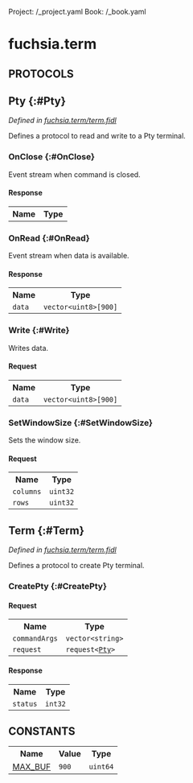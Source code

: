 Project: /_project.yaml
Book: /_book.yaml

# fuchsia.term


## **PROTOCOLS**

## Pty {:#Pty}
*Defined in [fuchsia.term/term.fidl](https://fuchsia.googlesource.com/fuchsia/+/master/topaz/app/term/term.fidl#12)*

 Defines a protocol to read and write to a Pty terminal.

### OnClose {:#OnClose}

 Event stream when command is closed.



#### Response
<table>
    <tr><th>Name</th><th>Type</th></tr>
    </table>

### OnRead {:#OnRead}

 Event stream when data is available.



#### Response
<table>
    <tr><th>Name</th><th>Type</th></tr>
    <tr>
            <td><code>data</code></td>
            <td>
                <code>vector&lt;uint8&gt;[900]</code>
            </td>
        </tr></table>

### Write {:#Write}

 Writes data.

#### Request
<table>
    <tr><th>Name</th><th>Type</th></tr>
    <tr>
            <td><code>data</code></td>
            <td>
                <code>vector&lt;uint8&gt;[900]</code>
            </td>
        </tr></table>



### SetWindowSize {:#SetWindowSize}

 Sets the window size.

#### Request
<table>
    <tr><th>Name</th><th>Type</th></tr>
    <tr>
            <td><code>columns</code></td>
            <td>
                <code>uint32</code>
            </td>
        </tr><tr>
            <td><code>rows</code></td>
            <td>
                <code>uint32</code>
            </td>
        </tr></table>



## Term {:#Term}
*Defined in [fuchsia.term/term.fidl](https://fuchsia.googlesource.com/fuchsia/+/master/topaz/app/term/term.fidl#28)*

 Defines a protocol to create Pty terminal.

### CreatePty {:#CreatePty}


#### Request
<table>
    <tr><th>Name</th><th>Type</th></tr>
    <tr>
            <td><code>commandArgs</code></td>
            <td>
                <code>vector&lt;string&gt;</code>
            </td>
        </tr><tr>
            <td><code>request</code></td>
            <td>
                <code>request&lt;<a class='link' href='#Pty'>Pty</a>&gt;</code>
            </td>
        </tr></table>


#### Response
<table>
    <tr><th>Name</th><th>Type</th></tr>
    <tr>
            <td><code>status</code></td>
            <td>
                <code>int32</code>
            </td>
        </tr></table>















## **CONSTANTS**



<table>
    <tr><th>Name</th><th>Value</th><th>Type</th></tr><tr>
            <td><a href="https://fuchsia.googlesource.com/fuchsia/+/master/topaz/app/term/term.fidl#9">MAX_BUF</a></td>
            <td>
                    <code>900</code>
                </td>
                <td><code>uint64</code></td>
        </tr>
    
</table>

